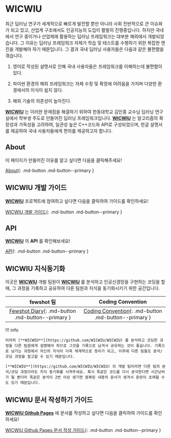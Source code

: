 # WICWIU

최근 딥러닝 연구가 세계적으로 빠르게 발전할 뿐만 아니라 사회 전반적으로 큰 이슈화가 되고 있고, 산업계 구조에서도 인공지능의 도입이 활발히 진행중입니다. 하지만 국내에서 연구 중이거나 산업체에 활용하는 딥러닝 프레임워크는 대부분 해외에서 개발되었습니다. 그 이유는 딥러닝 프레임워크 자체가 학습 및 테스트를 수행하기 위한 복잡한 엔진을 개발해야 하기 때문입니다. 그 결과 국내 딥러닝 사용자들은 다음과 같은 불편함을 겪습니다. 

1. 영어로 작성된 설명서로 인해 국내 사용자들은 프레임워크를 이해하는데 불편함이 있다.

2. 파이썬 환경의 해외 프레임워크는 자체 수정 및 확장에 어려움을 가지며 다양한 환경에서의 이식이 쉽지 않다. 

3. 해외 기술의 의존성이 높아진다.

[**WICWIU**](https://github.com/WICWIU/WICWIU) 는 이러한 문제점을 해결하기 위하여 한동대학교 김인중 교수님 딥러닝 연구실에서 학부생 주도로 만들어진 딥러닝 프레임워크입니다. [**WICWIU**](https://github.com/WICWIU/WICWIU) 는 알고리즘의 확장성과 가독성을 고려하여, 일관성 높은 C++코드와 API로 구성되었으며, 한글 설명서를 제공하여 국내 사용자들에게 편의를 제공하고자 합니다.

## About

이 페이지가 만들어진 이유를 알고 싶다면 다음을 클릭해주세요!

[About](about.md){: .md-button .md-button--primary }

## WICWIU 개발 가이드

[**WICWIU**](https://github.com/WICWIU/WICWIU) 프로젝트에 참여하고 싶다면 다음을 클릭하여 가이드를 확인하세요!

[WICWIU 개발 가이드](dev/wicwiu/about.md){: .md-button .md-button--primary }

## API

[**WICWIU**](https://github.com/WICWIU/WICWIU) 의 **API** 를 확인해보세요!

[API](api.md){: .md-button .md-button--primary }

## WICWIU 지식동기화

이곳은 [**WICWIU**](https://github.com/WICWIU/WICWIU) 개발 팀원이 [**WICWIU**](https://github.com/WICWIU/WICWIU) 를 분석하고 인공신경망을 구현하는 코딩을 할 때, 그 과정을 기록하고 공유하여 다른 팀원과 지식을 동기화시키기 위한 공간입니다.

| fewshot 팀 | Coding Convention |
|:---:|:---:|
| [Fewshot Diary](sync/fewshot/step1-1.md){: .md-button .md-button--primary } |[Coding Convention](sync/convention/step1.md){: .md-button .md-button--primary } |

!!! info

    어차피 [**WICWIU**](https://github.com/WICWIU/WICWIU) 를 분석하고 코딩한 과정을 다른 팀원에게 설명해야 하므로 그것을 기록으로 남겨서 공유하는 것이 좋습니다. 기록으로 남기는 과정에서 자신의 지식이 더욱 체계적으로 정리가 되고, 이후에 다른 팀들도 분석/코딩 과정을 참고할 수 있기 때문입니다.

    [**WICWIU**](https://github.com/WICWIU/WICWIU) 의 개발 팀이라면 다른 팀의 분석/코딩 과정이라도 지식 동기화를 시켜주세요. 혹시 똑같은 코드를 다시 분석한다면 시간낭비가 될 뿐더러 똑같은 분석이 2번 이상 생기면 중복된 내용의 문서가 생겨서 혼란이 초래될 수도 있기 때문입니다.

## WICWIU 문서 작성하기 가이드

[**WICWIU Github Pages**](https://wicwiu.github.io/) 에 문서를 작성하고 싶다면 다음을 클릭하여 가이드를 확인하세요!

[WICWIU Github Pages 문서 작성 가이드](write/markdown.md){: .md-button .md-button--primary }
